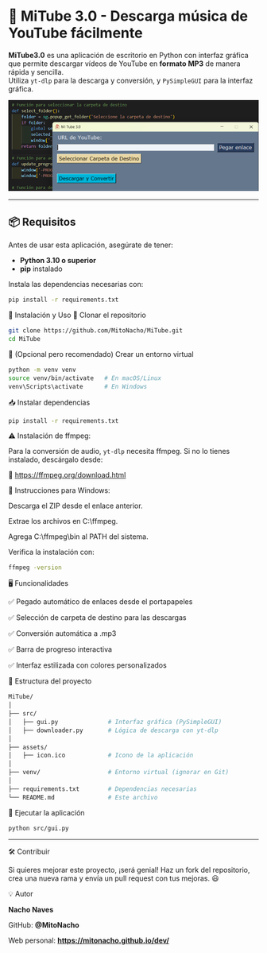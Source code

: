 # 🎵 MiTube 3.0 - Descarga música de YouTube fácilmente

**MiTube3.0** es una aplicación de escritorio en Python con interfaz gráfica que permite descargar vídeos de YouTube en **formato MP3** de manera rápida y sencilla.  
Utiliza `yt-dlp` para la descarga y conversión, y `PySimpleGUI` para la interfaz gráfica.

![Interfaz de MiTubeIII](assets/interfaz.png)

---

## 📦 Requisitos

Antes de usar esta aplicación, asegúrate de tener:

- **Python 3.10 o superior**
- **pip** instalado

Instala las dependencias necesarias con:

```bash
pip install -r requirements.txt
```

🚀 Instalación y Uso
🔽 Clonar el repositorio

```bash
git clone https://github.com/MitoNacho/MiTube.git
cd MiTube

```

📁 (Opcional pero recomendado) Crear un entorno virtual

```bash
python -m venv venv
source venv/bin/activate   # En macOS/Linux
venv\Scripts\activate      # En Windows
```

📥 Instalar dependencias

```bash
pip install -r requirements.txt
```

⚠️ Instalación de ffmpeg:

Para la conversión de audio, `yt-dlp` necesita ffmpeg. Si no lo tienes instalado, descárgalo desde:

🔗 https://ffmpeg.org/download.html

📌 Instrucciones para Windows:

Descarga el ZIP desde el enlace anterior.

Extrae los archivos en C:\ffmpeg.

Agrega C:\ffmpeg\bin al PATH del sistema.

Verifica la instalación con:

```bash
ffmpeg -version
```

🖥️ Funcionalidades


✅ Pegado automático de enlaces desde el portapapeles

✅ Selección de carpeta de destino para las descargas

✅ Conversión automática a .mp3

✅ Barra de progreso interactiva

✅ Interfaz estilizada con colores personalizados






📂 Estructura del proyecto

```bash
MiTube/
│
├── src/
│   ├── gui.py              # Interfaz gráfica (PySimpleGUI)
│   ├── downloader.py       # Lógica de descarga con yt-dlp
│
├── assets/
│   ├── icon.ico            # Icono de la aplicación
│
├── venv/                   # Entorno virtual (ignorar en Git)
│
├── requirements.txt        # Dependencias necesarias
└── README.md               # Este archivo

```



🎵 Ejecutar la aplicación

```bash
python src/gui.py

```



---


🛠️ Contribuir

Si quieres mejorar este proyecto, ¡será genial!
Haz un fork del repositorio, crea una nueva rama y envía un pull request con tus mejoras. 😃

💡 Autor  

**Nacho Naves**

GitHub: **@MitoNacho**

Web personal: **https://mitonacho.github.io/dev/**


